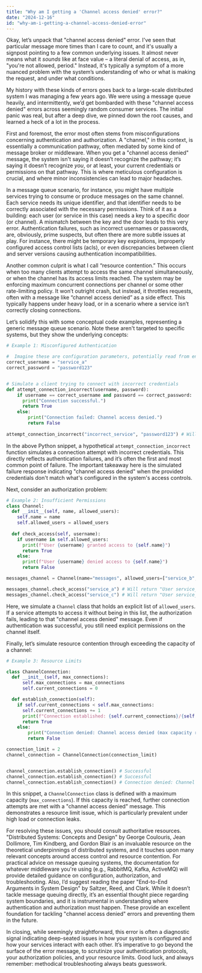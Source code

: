 ```yaml
---
title: "Why am I getting a 'Channel access denied' error?"
date: "2024-12-16"
id: "why-am-i-getting-a-channel-access-denied-error"
---
```


Okay, let’s unpack that "channel access denied" error. I've seen that particular message more times than I care to count, and it's usually a signpost pointing to a few common underlying issues. It almost never means what it *sounds* like at face value – a literal denial of access, as in, "you're not allowed, period." Instead, it's typically a symptom of a more nuanced problem with the system’s understanding of who or what is making the request, and under what conditions.

My history with these kinds of errors goes back to a large-scale distributed system I was managing a few years ago. We were using a message queue heavily, and intermittently, we’d get bombarded with these "channel access denied" errors across seemingly random consumer services. The initial panic was real, but after a deep dive, we pinned down the root causes, and learned a heck of a lot in the process.

First and foremost, the error most often stems from misconfigurations concerning authentication and authorization. A "channel," in this context, is essentially a communication pathway, often mediated by some kind of message broker or middleware. When you get a "channel access denied" message, the system isn't saying it doesn’t recognize the pathway; it’s saying it doesn’t recognize *you*, or at least, your current credentials or permissions on that pathway. This is where meticulous configuration is crucial, and where minor inconsistencies can lead to major headaches.

In a message queue scenario, for instance, you might have multiple services trying to consume or produce messages on the same channel. Each service needs its unique identifier, and that identifier needs to be correctly associated with the necessary permissions. Think of it as a building: each user (or service in this case) needs a key to a specific door (or channel). A mismatch between the key and the door leads to this very error. Authentication failures, such as incorrect usernames or passwords, are, obviously, prime suspects, but often there are more subtle issues at play. For instance, there might be temporary key expirations, improperly configured access control lists (acls), or even discrepancies between client and server versions causing authentication incompatibilities.

Another common culprit is what I call “resource contention.” This occurs when too many clients attempt to access the same channel simultaneously, or when the channel has its access limits reached. The system may be enforcing maximum concurrent connections per channel or some other rate-limiting policy. It won’t outright crash, but instead, it throttles requests, often with a message like “channel access denied” as a side effect. This typically happens under heavy load, or in a scenario where a service isn’t correctly closing connections.

Let’s solidify this with some conceptual code examples, representing a generic message queue scenario. Note these aren't targeted to specific systems, but they show the underlying concepts:

```python
# Example 1: Misconfigured Authentication

#  Imagine these are configuration parameters, potentially read from environment variables or a configuration file.
correct_username = "service_a"
correct_password = "password123"


# Simulate a client trying to connect with incorrect credentials
def attempt_connection_incorrect(username, password):
    if username == correct_username and password == correct_password:
      print("Connection successful.")
      return True
    else:
        print("Connection failed: Channel access denied.")
        return False
      
attempt_connection_incorrect("incorrect_service", "password123") # Will return "Connection failed: Channel access denied"
```

In the above Python snippet, a hypothetical `attempt_connection_incorrect` function simulates a connection attempt with incorrect credentials. This directly reflects authentication failures, and it’s often the first and most common point of failure. The important takeaway here is the simulated failure response indicating "channel access denied" when the provided credentials don't match what's configured in the system's access controls.

Next, consider an authorization problem:

```python
# Example 2: Insufficient Permissions
class Channel:
  def __init__(self, name, allowed_users):
    self.name = name
    self.allowed_users = allowed_users
    
  def check_access(self, username):
    if username in self.allowed_users:
      print(f"User {username} granted access to {self.name}")
      return True
    else:
      print(f"User {username} denied access to {self.name}")
      return False

messages_channel = Channel(name="messages", allowed_users=["service_b", "service_c"])

messages_channel.check_access("service_a") # Will return "User service_a denied access to messages"
messages_channel.check_access("service_c") # Will return "User service_c granted access to messages"
```
Here, we simulate a `Channel` class that holds an explicit list of `allowed_users`. If a service attempts to access it without being in this list, the authorization fails, leading to that "channel access denied" message. Even if authentication was successful, you still need explicit permissions on the channel itself.

Finally, let’s simulate resource contention through exceeding the capacity of a channel:

```python
# Example 3: Resource Limits

class ChannelConnection:
  def __init__(self, max_connections):
      self.max_connections = max_connections
      self.current_connections = 0

  def establish_connection(self):
    if self.current_connections < self.max_connections:
      self.current_connections += 1
      print(f"Connection established: {self.current_connections}/{self.max_connections}")
      return True
    else:
        print("Connection denied: Channel access denied (max capacity reached).")
        return False

connection_limit = 2
channel_connection = ChannelConnection(connection_limit)


channel_connection.establish_connection() # Successful
channel_connection.establish_connection() # Successful
channel_connection.establish_connection() # Connection denied: Channel access denied (max capacity reached).
```

In this snippet, a `ChannelConnection` class is defined with a maximum capacity (`max_connections`). If this capacity is reached, further connection attempts are met with a "channel access denied" message. This demonstrates a resource limit issue, which is particularly prevalent under high load or connection leaks.

For resolving these issues, you should consult authoritative resources. "Distributed Systems: Concepts and Design" by George Coulouris, Jean Dollimore, Tim Kindberg, and Gordon Blair is an invaluable resource on the theoretical underpinnings of distributed systems, and it touches upon many relevant concepts around access control and resource contention. For practical advice on message queuing systems, the documentation for whatever middleware you're using (e.g., RabbitMQ, Kafka, ActiveMQ) will provide detailed guidance on configuration, authorization, and troubleshooting. Also, I’d suggest reading the paper "End-to-End Arguments in System Design" by Saltzer, Reed, and Clark. While it doesn’t tackle message queuing directly, it’s an essential thought piece regarding system boundaries, and it is instrumental in understanding where authentication and authorization must happen. These provide an excellent foundation for tackling "channel access denied" errors and preventing them in the future.

In closing, while seemingly straightforward, this error is often a diagnostic signal indicating deep-seated issues in how your system is configured and how your services interact with each other. It’s imperative to go beyond the surface of the error message, to scrutinize your authentication protocols, your authorization policies, and your resource limits. Good luck, and always remember: methodical troubleshooting always beats guesswork.

